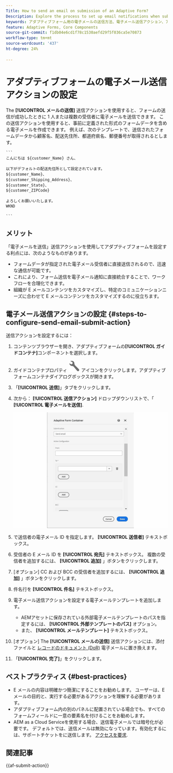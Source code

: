 ```yaml
---
Title: How to send an email on submission of an Adaptive Form?
Description: Explore the process to set up email notifications when submitting an Adaptive Form.
keywords: アダプティブフォーム用の電子メールの送信方法、電子メール送信アクション、アダプティブフォーム電子メール、フォーム送信電子メール、電子メールの送信ガイド
feature: Adaptive Forms, Core Components
source-git-commit: f1db04e6cd1f78c1530aefd29f5f036ca5e70873
workflow-type: tm+mt
source-wordcount: '437'
ht-degree: 24%

---
```



# アダプティブフォームの電子メール送信アクションの設定

The **[!UICONTROL メールの送信]** 送信アクションを使用すると、フォームの送信が成功したときに 1 人または複数の受信者に電子メールを送信できます。 この送信アクションを使用すると、事前に定義された形式のフォームデータを含める電子メールを作成できます。 例えば、次のテンプレートで、送信されたフォームデータから顧客名、配送先住所、都道府県名、郵便番号が取得されるとします。


    ```
    こんにちは ${customer_Name} さん、
    
    以下がデフォルトの配送先住所として設定されています。
    ${customer_Name}、
    ${customer_Shipping_Address}、
    ${customer_State}、
    ${customer_ZIPCode}
    
    よろしくお願いいたします。
    WKND
    
    ```


## メリット

「電子メールを送信」送信アクションを使用してアダプティブフォームを設定する利点には、次のようなものがあります。

* フォームデータが指定された電子メール受信者に直接送信されるので、迅速な通信が可能です。
* これにより、フォーム送信を電子メール通知に直接統合することで、ワークフローを合理化できます。
* 組織が E メールコンテンツをカスタマイズし、特定のコミュニケーションニーズに合わせて E メールコンテンツをカスタマイズするのに役立ちます。

## 電子メール送信アクションの設定 {#steps-to-configure-send-email-submit-action}

送信アクションを設定するには：

1. コンテンツブラウザーを開き、アダプティブフォームの&#x200B;**[!UICONTROL ガイドコンテナ]**&#x200B;コンポーネントを選択します。
1. ガイドコンテナプロパティ ![ガイドプロパティ](/help/forms/assets/configure-icon.svg) アイコンをクリックします。アダプティブフォームコンテナダイアログボックスが開きます。
1. 「**[!UICONTROL 送信]**」タブをクリックします。
1. 次から： **[!UICONTROL 送信アクション]** ドロップダウンリストで、「 **[!UICONTROL 電子メールを送信]**.

   ![電子メールを送信のアクション設定](/help/forms/assets/send-email-action-configuration.gif)
1. で送信者の電子メール ID を指定します。 **[!UICONTROL 送信者]** テキストボックス。
1. 受信者の E メール ID を **[!UICONTROL 宛先]** テキストボックス。 複数の受信者を追加するには、 **[!UICONTROL 追加]** 」ボタンをクリックします。
1. [オプション] CC および BCC の受信者を追加するには、 **[!UICONTROL 追加]** 」ボタンをクリックします。
1. 件名行を **[!UICONTROL 件名]** テキストボックス。
1. 電子メール送信アクションを設定する電子メールテンプレートを追加します。
   * AEMアセットに保存されている外部電子メールテンプレートのパスを指定するには、 **[!UICONTROL 外部テンプレートのパス]** オプション。
   * また、 **[!UICONTROL メールテンプレート]** テキストボックス。
1. [オプション] The **[!UICONTROL メールの送信]** 送信アクションには、添付ファイルと [レコードのドキュメント (DoR)](generate-document-of-record-core-components.md) 電子メールに置き換えます。
1. 「**[!UICONTROL 完了]**」をクリックします。

## ベストプラクティス {#best-practices}

* E メールの内容は明確かつ簡潔にすることをお勧めします。 ユーザーは、E メールの目的と、実行する必要があるアクションを理解する必要があります。
* アダプティブフォーム内の別のパネルに配置されている場合でも、すべてのフォームフィールドに一意の要素名を付けることをお勧めします。
* AEM as a Cloud Serviceを使用する場合、送信電子メールでは暗号化が必要です。 デフォルトでは、送信メールは無効になっています。有効化するには、サポートチケットをに送信します。 [アクセスを要求](https://experienceleague.adobe.com/docs/experience-manager-cloud-service/implementing/developing/development-guidelines.html?lang=ja#sending-email).


## 関連記事

{{af-submit-action}}


